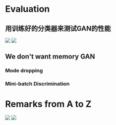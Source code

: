 # Evaluation #

## 用训练好的分类器来测试GAN的性能 ##
![](https://i.imgur.com/sP0drnX.png)
![](https://i.imgur.com/mN7FscP.png)
## We don't want memory GAN ##
### Mode dropping ###
### Mini-batch Discrimination ###
# Remarks from A to Z #
![](https://i.imgur.com/1SVQ2Is.png)
![](https://i.imgur.com/jtnBOQX.png)
